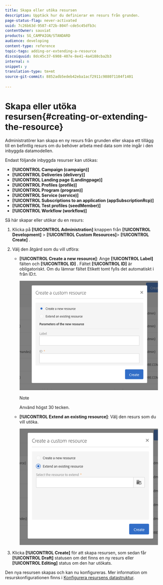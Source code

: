 ```yaml
---
title: Skapa eller utöka resursen
description: Upptäck hur du definierar en resurs från grunden.
page-status-flag: never-activated
uuid: 7c26b63d-9587-472b-804f-cde5c45dfb3c
contentOwner: sauviat
products: SG_CAMPAIGN/STANDARD
audience: developing
content-type: reference
topic-tags: adding-or-extending-a-resource
discoiquuid: 8dc45c37-6908-407e-8e41-4a4188cba2b3
internal: n
snippet: y
translation-type: tm+mt
source-git-commit: 8852adb5edeb42eba1acf2911c988071104f1401

---
```



# Skapa eller utöka resursen{#creating-or-extending-the-resource}

Administratörer kan skapa en ny resurs från grunden eller skapa ett tillägg till en befintlig resurs om du behöver arbeta med data som inte ingår i den inbyggda datamodellen.

Endast följande inbyggda resurser kan utökas:

* **[!UICONTROL Campaign (campaign)]**
* **[!UICONTROL Deliveries (delivery)]**
* **[!UICONTROL Landing page (Landingpage)]**
* **[!UICONTROL Profiles (profile)]**
* **[!UICONTROL Program (program)]**
* **[!UICONTROL Service (service)]**
* **[!UICONTROL Subscriptions to an application (appSubscriptionRcp)]**
* **[!UICONTROL Test profiles (seedMember)]**
* **[!UICONTROL Workflow (workflow)]**

Så här skapar eller utökar du en resurs:

1. Klicka på **[!UICONTROL Administration]** knappen från **[!UICONTROL Development]** > **[!UICONTROL Custom Resources]**> **[!UICONTROL Create]** .
1. Välj den åtgärd som du vill utföra:

   * **[!UICONTROL Create a new resource]**: Ange **[!UICONTROL Label]** fälten och **[!UICONTROL ID]** . Fältet **[!UICONTROL ID]** är obligatoriskt. Om du lämnar fältet Etikett tomt fylls det automatiskt i från ID:t.

      ![](assets/schema_extension_2.png)

      >[!NOTE]
      >
      >Använd högst 30 tecken.

   * **[!UICONTROL Extend an existing resource]**: Välj den resurs som du vill utöka.

      ![](assets/schema_extension_10.png)

1. Klicka **[!UICONTROL Create]** för att skapa resursen, som sedan får **[!UICONTROL Draft]** statusen om det finns en ny resurs eller **[!UICONTROL Editing]** status om den har utökats.

Den nya resursen skapas och kan nu konfigureras. Mer information om resurskonfigurationen finns i [Konfigurera resursens datastruktur](../../developing/using/configuring-the-resource-s-data-structure.md).
